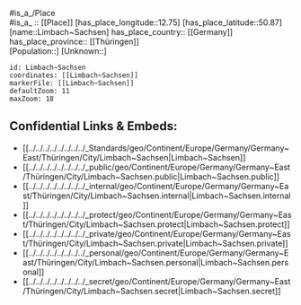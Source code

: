 ﻿---
location: [50.87,12.75] 
mapzoom: [7,12] 
mapmarker: city 
type: City
tags:
- geo/City


SpocWebEntityId: 32015
isDeleted: false
confidential: public

---
#is_a_/Place  
#is_a_ :: [[Place]] 
[has_place_longitude::12.75] 
[has_place_latitude::50.87] 
[name::Limbach~Sachsen] 
has_place_country:: [[Germany]]  
has_place_province:: [[Thüringen]]  
[Population::] 
[Unknown::] 


```leaflet
id: Limbach~Sachsen
coordinates: [[Limbach~Sachsen]] 
markerFile: [[Limbach~Sachsen]] 
defaultZoom: 11 
maxZoom: 18
```


## Confidential Links & Embeds: 
- [[../../../../../../../../_Standards/geo/Continent/Europe/Germany/Germany~East/Thüringen/City/Limbach~Sachsen|Limbach~Sachsen]] 
- [[../../../../../../../../_public/geo/Continent/Europe/Germany/Germany~East/Thüringen/City/Limbach~Sachsen.public|Limbach~Sachsen.public]] 
- [[../../../../../../../../_internal/geo/Continent/Europe/Germany/Germany~East/Thüringen/City/Limbach~Sachsen.internal|Limbach~Sachsen.internal]] 
- [[../../../../../../../../_protect/geo/Continent/Europe/Germany/Germany~East/Thüringen/City/Limbach~Sachsen.protect|Limbach~Sachsen.protect]] 
- [[../../../../../../../../_private/geo/Continent/Europe/Germany/Germany~East/Thüringen/City/Limbach~Sachsen.private|Limbach~Sachsen.private]] 
- [[../../../../../../../../_personal/geo/Continent/Europe/Germany/Germany~East/Thüringen/City/Limbach~Sachsen.personal|Limbach~Sachsen.personal]] 
- [[../../../../../../../../_secret/geo/Continent/Europe/Germany/Germany~East/Thüringen/City/Limbach~Sachsen.secret|Limbach~Sachsen.secret]] 
